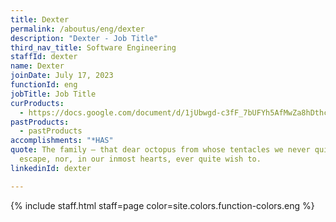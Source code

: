 ```yaml
---
title: Dexter
permalink: /aboutus/eng/dexter
description: "Dexter - Job Title"
third_nav_title: Software Engineering
staffId: dexter
name: Dexter
joinDate: July 17, 2023
functionId: eng
jobTitle: Job Title
curProducts:
  - https://docs.google.com/document/d/1jUbwgd-c3fF_7bUFYh5AfMwZa8hDthcE0IvteWE_T68/edit
pastProducts:
  - pastProducts
accomplishments: "*HAS"
quote: The family – that dear octopus from whose tentacles we never quite
  escape, nor, in our inmost hearts, ever quite wish to.
linkedinId: dexter

---
```


{% include staff.html staff=page color=site.colors.function-colors.eng %}
